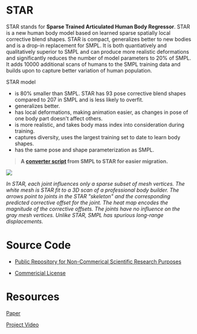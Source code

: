 # STAR

STAR stands for **Sparse Trained Articulated Human Body Regressor**. STAR is a new  human body model based on learned sparse spatially local corrective blend shapes. STAR is compact, generalizes better to new bodies and is a drop-in replacement for SMPL. It is both quantiatively and qualitatively superior to SMPL and can produce more realistic deformations and significantly reduces the number of model parameters to 20% of SMPL. It adds 10000 additional scans of humans to the SMPL training data and builds upon to capture better variation of human population. 

STAR model

- is 80% smaller than SMPL. STAR has 93 pose corrective blend shapes compared to 207 in SMPL and is less likely to overfit.
- generalizes better.
- has local deformations, making animation easier, as changes in pose of one body part doesn't affect others.
- is more realistic, and takes body mass index into consideration during training.
- captures diversity, uses the largest training set to date to learn body shapes.
- has the same pose and shape parameterization as SMPL.


> **A [converter script](https://github.com/ahmedosman/STAR/blob/master/convertors/convert_smpl_to_star.py) from SMPL to STAR for easier migration.**

![](https://star.is.tue.mpg.de/uploads/ckeditor/pictures/321/content_main_teaser.png)

*In STAR, each joint influences only a sparse subset of mesh vertices. The
white mesh is STAR fit to a 3D scan of a professional body builder. The arrows
point to joints in the STAR "skeleton" and the corresponding predicted corrective offset for the joint. The heat map encodes the magnitude of the corrective
offsets. The joints have no influence on the gray mesh vertices. Unlike STAR, SMPL has spurious
long-range displacements.*


# Source Code

- [Public Repository for Non-Commerical Scientific Research Purposes](https://github.com/ahmedosman/STAR)

- [Commericial License](#)


# Resources

[Paper](https://ps.is.mpg.de/uploads_file/attachment/attachment/618/star_paper.pdf)


[Project Video](https://youtu.be/JchovWRhrBs)